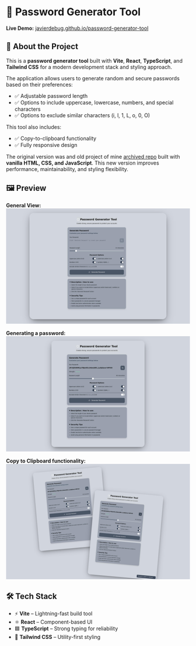 # 🔐 Password Generator Tool

**Live Demo:** [javierdebug.github.io/password-generator-tool](https://password-generator-tool-one.vercel.app/)  

## 📖 About the Project  
This is a **password generator tool** built with **Vite**, **React**, **TypeScript**, and **Tailwind CSS** for a modern development stack and styling approach.  

The application allows users to generate random and secure passwords based on their preferences:  
- ✅ Adjustable password length  
- ✅ Options to include uppercase, lowercase, numbers, and special characters  
- ✅ Options to exclude similar characters (i, l, 1, L, o, 0, O)
  
This tool also includes:
- ✅ Copy-to-clipboard functionality  
- ✅ Fully responsive design  

The original version was and old project of mine [archived repo](https://github.com/javierdebug/Password-generator) built with **vanilla HTML, CSS, and JavaScript**. This new version improves performance, maintainability, and styling flexibility.  

## 🖼️ Preview  

**General View:**  
![General view of the web app](public/main-app-shot.jpeg)

**Generating a password:**
![General view of the web app](public/password-generation-shot.jpeg)

**Copy to Clipboard functionality:**
![Password generated and copied](public/copy-clipboard-shot.jpeg)

## 🛠️ Tech Stack  
- ⚡ **Vite** – Lightning-fast build tool  
- ⚛️ **React** – Component-based UI  
- 🟦 **TypeScript** – Strong typing for reliability  
- 🎨 **Tailwind CSS** – Utility-first styling  

